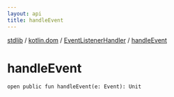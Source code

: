```yaml
---
layout: api
title: handleEvent
---
```

[stdlib](../../index.html) / [kotlin.dom](../index.html) / [EventListenerHandler](index.html) / [handleEvent](handleEvent.html)

# handleEvent

```
open public fun handleEvent(e: Event): Unit
```
